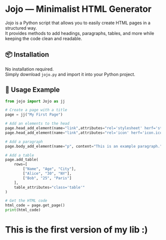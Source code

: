 # Jojo — Minimalist HTML Generator

Jojo is a Python script that allows you to easily create HTML pages in a structured way.  
It provides methods to add headings, paragraphs, tables, and more while keeping the code clean and readable.

## 📦 Installation

No installation required.  
Simply download `jojo.py` and import it into your Python project.

## 🧰 Usage Example

```python
from jojo import Jojo as jj

# Create a page with a title
page = jj("My First Page")

# Add an elements to the head
page.head_add_element(name="link",attributes="rel='stylesheet' herf='style.css'")
page.head_add_element(name="link",attributes="rel='icon' herf='icon.ico'")

# Add a paragraph
page.body_add_element(name="p", content="This is an example paragraph.",attributes="id='hi' onclick='alert(0)'")

# Add a table
page.add_table(
    rows=[
        ["Name", "Age", "City"],
        ["Alice", "30", "NY"],
        ["Bob", "25", "Paris"]
    ],
    table_attributes="class='table'"
)

# Get the HTML code
html_code = page.get_page()
print(html_code)
```
# This is the first version of my lib :)
